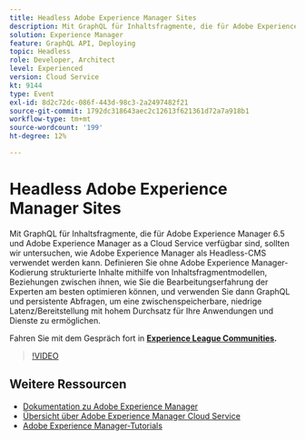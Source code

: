 ```yaml
---
title: Headless Adobe Experience Manager Sites
description: Mit GraphQL für Inhaltsfragmente, die für Adobe Experience Manager 6.5 und Adobe Experience Manager as a Cloud Service verfügbar sind, sollten wir untersuchen, wie Adobe Experience Manager als Headless-CMS verwendet werden kann. Definieren Sie ohne Adobe Experience Manager-Kodierung strukturierte Inhalte mithilfe von Inhaltsfragmentmodellen, Beziehungen zwischen ihnen, wie Sie die Bearbeitungserfahrung der Experten am besten optimieren können, und verwenden Sie dann GraphQL und persistente Abfragen, um eine zwischenspeicherbare, niedrige Latenz/Bereitstellung mit hohem Durchsatz für Ihre Anwendungen und Dienste zu ermöglichen.
solution: Experience Manager
feature: GraphQL API, Deploying
topic: Headless
role: Developer, Architect
level: Experienced
version: Cloud Service
kt: 9144
type: Event
exl-id: 8d2c72dc-086f-443d-98c3-2a2497482f21
source-git-commit: 1792dc318643aec2c12613f621361d72a7a918b1
workflow-type: tm+mt
source-wordcount: '199'
ht-degree: 12%

---
```


# Headless Adobe Experience Manager Sites

Mit GraphQL für Inhaltsfragmente, die für Adobe Experience Manager 6.5 und Adobe Experience Manager as a Cloud Service verfügbar sind, sollten wir untersuchen, wie Adobe Experience Manager als Headless-CMS verwendet werden kann. Definieren Sie ohne Adobe Experience Manager-Kodierung strukturierte Inhalte mithilfe von Inhaltsfragmentmodellen, Beziehungen zwischen ihnen, wie Sie die Bearbeitungserfahrung der Experten am besten optimieren können, und verwenden Sie dann GraphQL und persistente Abfragen, um eine zwischenspeicherbare, niedrige Latenz/Bereitstellung mit hohem Durchsatz für Ihre Anwendungen und Dienste zu ermöglichen.

Fahren Sie mit dem Gespräch fort in **[Experience League Communities](https://adobe.ly/39H5BWo).**

>[!VIDEO](https://video.tv.adobe.com/v/337576/?quality=12&learn=on&hidetitle=true)

## Weitere Ressourcen

- [Dokumentation zu Adobe Experience Manager ](https://experienceleague.adobe.com/docs/experience-manager-cloud-service.html?lang=de)
- [Übersicht über Adobe Experience Manager Cloud Service](https://experienceleague.adobe.com/docs/experience-manager-cloud-service/overview/home.html?lang=de)
- [Adobe Experience Manager-Tutorials](https://experienceleague.adobe.com/docs/experience-manager-tutorials.html?lang=de)
